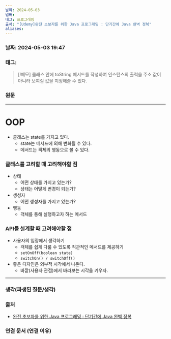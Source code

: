 ```yaml
---
날짜: 2024-05-03
넘버: 
태그: 프로그래밍
출처: "[Udemy]완전 초보자를 위한 Java 프로그래밍 : 단기간에 Java 완벽 정복"
aliases:
---
```

### 날짜:  2024-05-03 19:47

### 태그:

>[!메모]
> 클래스 안에 toString 메서드를 작성하여 인스턴스의 출력을 주소 값이 아니라 보여질 값을 지정해줄 수 있다.


### 원문
---
# OOP
- 클래스는 state를 가지고 있다.
	- state는 메서드에 의해 변화될 수 있다.
	- 메서드는 객체의 행동으로 볼 수 있다.
### 클래스를 고려할 때 고려해야할 점
- 상태
	- 어떤 상태를 가지고 있는가?
	- 상태는 어떻게 변경이 되는가?
- 생성자
	- 어떤 생성자를 가지고 있는가?
- 행동
	- 객체를 통해 실행하고자 하는 메서드
### API를 설계할 때 고려해야할 점
- 사용자의 입장에서 생각하기
	- 객체를 쉽게 다룰 수 있도록 직관적인 메서드를 제공하기
	- `setOnOff(boolean state)`
	- `switchOn() / switchOff()`
- 좋은 디자인은 외부적 시각에서 나온다.
	- 바깥(사용자 관점)에서 바라보는 시각을 키우자.

---
### 생각(파생된 질문/생각)

### 출처
- [완전 초보자를 위한 Java 프로그래밍 : 단기간에 Java 완벽 정복](https://www.udemy.com/course/best-java-programming/?couponCode=ST6MT42324)

### 연결 문서 (연결 이유)
